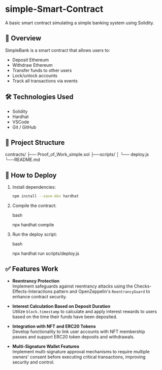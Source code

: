 # simple-Smart-Contract

A basic smart contract simulating a simple banking system using Solidity.

## 📌 Overview

SimpleBank is a smart contract that allows users to:

- Deposit Ethereum
- Withdraw Ethereum
- Transfer funds to other users
- Lock/unlock accounts
- Track all transactions via events

## 🛠️ Technologies Used

- Solidity
- Hardhat
- VSCode
- Git / GitHub

## 📂 Project Structure

contracts/
├── Proof_of_Work_simple.sol
├──scripts/
│  └── deploy.js
└──README.md

## 🚀 How to Deploy

1. Install dependencies:
   ```bash
   npm install --save-dev hardhat

2. Compile the contract:   
   
   bash

   npx hardhat compile

3. Run the deploy script:

   bash

   npx hardhat run scripts/deploy.js

 ## ✅ Features Work
 
- **Reentrancy Protection**  
  Implement safeguards against reentrancy attacks using the Checks-Effects-Interactions pattern and OpenZeppelin's `ReentrancyGuard` to enhance contract security.

- **Interest Calculation Based on Deposit Duration**  
  Utilize `block.timestamp` to calculate and apply interest rewards to users based on the time their funds have been deposited.

- **Integration with NFT and ERC20 Tokens**  
  Develop functionality to link user accounts with NFT membership passes and support ERC20 token deposits and withdrawals.

- **Multi-Signature Wallet Features**  
  Implement multi-signature approval mechanisms to require multiple owners' consent before executing critical transactions, improving security and control.
 